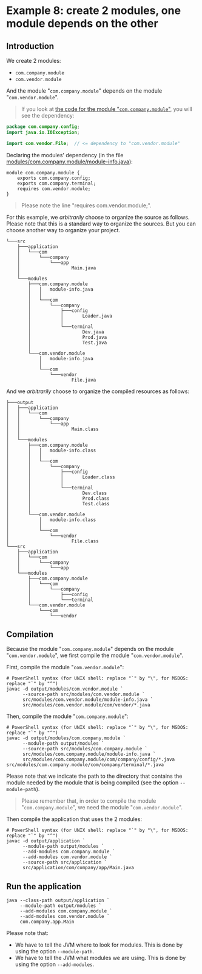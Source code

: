 # Example 8: create 2 modules, one module depends on the other

## Introduction

We create 2 modules:

* `com.company.module`
* `com.vendor.module`

And the module "`com.company.module`" depends on the module "`com.vendor.module`".

> If you look at [the code for the module "`com.company.module`"](src/modules/com.company.module/com/company/config/Loader.java), you will see the dependency:

```java
package com.company.config;
import java.io.IOException;

import com.vendor.File;  // <= dependency to "com.vendor.module"
```

Declaring the modules' dependency (in the file [modules/com.company.module/module-info.java](modules/com.company.module/module-info.java)):

	module com.company.module {
		exports com.company.config;
		exports com.company.terminal;
		requires com.vendor.module;
	}

> Please note the line "requires com.vendor.module;".

For this example, we _arbitrarily_ choose to organize the source as follows. Please note that this is a standard way to organize the sources. But you can choose another way to organize your project.


	└───src
	    ├───application
	    │   └───com
	    │       └───company
	    │           └───app
	    │                   Main.java
	    │
	    └───modules
	        ├───com.company.module
	        │   │   module-info.java
	        │   │
	        │   └───com
	        │       └───company
	        │           ├───config
	        │           │       Loader.java
	        │           │
	        │           └───terminal
	        │                   Dev.java
	        │                   Prod.java
	        │                   Test.java
	        │
	        └───com.vendor.module
	            │   module-info.java
	            │
	            └───com
	                └───vendor
	                        File.java

And we _arbitrarily_ choose to organize the compiled resources as follows:

	├───output
	│   ├───application
	│   │   └───com
	│   │       └───company
	│   │           └───app
	│   │                   Main.class
	│   │
	│   └───modules
	│       ├───com.company.module
	│       │   │   module-info.class
	│       │   │
	│       │   └───com
	│       │       └───company
	│       │           ├───config
	│       │           │       Loader.class
	│       │           │
	│       │           └───terminal
	│       │                   Dev.class
	│       │                   Prod.class
	│       │                   Test.class
	│       │
	│       └───com.vendor.module
	│           │   module-info.class
	│           │
	│           └───com
	│               └───vendor
	│                       File.class
	└───src
	    ├───application
	    │   └───com
	    │       └───company
	    │           └───app
	    └───modules
	        ├───com.company.module
	        │   └───com
	        │       └───company
	        │           ├───config
	        │           └───terminal
	        └───com.vendor.module
	            └───com
	                └───vendor

## Compilation

Because the module "`com.company.module`" depends on the module "`com.vendor.module`", we first compile the module "`com.vendor.module`".

First, compile the module "`com.vendor.module`":

	# PowerShell syntax (for UNIX shell: replace "`" by "\", for MSDOS: replace "`" by "^")
	javac -d output/modules/com.vendor.module `
	      --source-path src/modules/com.vendor.module `
	      src/modules/com.vendor.module/module-info.java `
	      src/modules/com.vendor.module/com/vendor/*.java

Then, compile the module "`com.company.module`":

	# PowerShell syntax (for UNIX shell: replace "`" by "\", for MSDOS: replace "`" by "^")
	javac -d output/modules/com.company.module `
	      --module-path output/modules `
	      --source-path src/modules/com.company.module `
	      src/modules/com.company.module/module-info.java `
	      src/modules/com.company.module/com/company/config/*.java src/modules/com.company.module/com/company/terminal/*.java

Please note that we indicate the path to the directory that contains the module needed by the module that is being compiled (see the option `--module-path`).

> Please remember that, in order to compile the module "`com.company.module`", we need the module "`com.vendor.module`".

Then compile the application that uses the 2 modules:

	# PowerShell syntax (for UNIX shell: replace "`" by "\", for MSDOS: replace "`" by "^")
	javac -d output/application `
	      --module-path output/modules `
	      --add-modules com.company.module `
	      --add-modules com.vendor.module `
	      --source-path src/application `
	      src/application/com/company/app/Main.java

## Run the application

	java --class-path output/application `
	     --module-path output/modules `
	     --add-modules com.company.module `
	     --add-modules com.vendor.module `
         com.company.app.Main

Please note that:

* We have to tell the JVM where to look for modules. This is done by using the option `--module-path`.
* We have to tell the JVM what modules we are using. This is done by using the option `--add-modules`.

